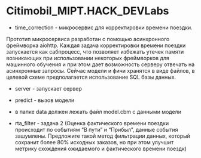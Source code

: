 # Citimobil_MIPT.HACK_DEVLabs

* time_correction - микросервис для корректировки времени поездки. 

Прототип микросервиса разработан с помощью асинхронного фреймворка aiohttp. Каждая задача корректировки времени поездки запускается как 
сабпроцесс, что позволяет избежать утечек памяти возникающих при использовании некоторых фреймворков для машинного обучения и при этом 
дает возможность серверу отвечать на асинхронные запросы. Сейчас модели и фичи  хранятся в виде файлов, в целевой схеме предполагается 
использование SQL базы данных.

 * server - запускает сервер
 * predict -  вызов модели
 * в папке data должен лежать файл model.cbm с данными модели

* rta_filter - задача 2 (Оценка фактического времени поездки происходит по событиям “В пути” и “Прибыл”, данные события зашумлены. Предложите такой метод фильтрации данных, который сохранит более 80% исходных заказов, но при этом улучшит метрику схождения ожидаемого и фактического времени поездк)
